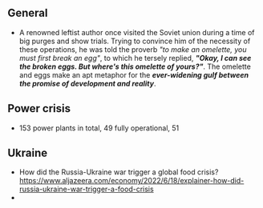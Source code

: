 ## General
- A renowned leftist author once visited the Soviet union during a time of big purges and show trials. Trying to convince him of the necessity of these operations, he was told the proverb *"to make an omelette, you must first break an egg"*, to which he tersely replied, ***"Okay, I can see the broken eggs. But where's this omelette of yours?"***. The omelette and eggs make an apt metaphor for the ***ever-widening gulf between the promise of development and reality***.

## Power crisis
- 153 power plants in total, 49 fully operational, 51

## Ukraine
- How did the Russia-Ukraine war trigger a global food crisis? https://www.aljazeera.com/economy/2022/6/18/explainer-how-did-russia-ukraine-war-trigger-a-food-crisis
- 